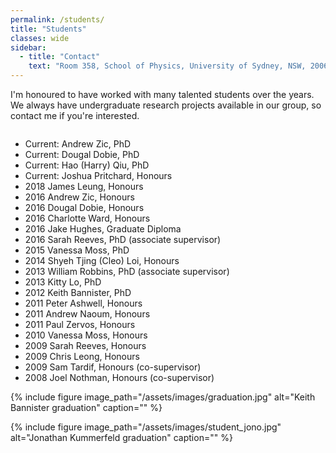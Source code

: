 ```yaml
---
permalink: /students/
title: "Students"
classes: wide
sidebar:
  - title: "Contact"
    text: "Room 358, School of Physics, University of Sydney, NSW, 2006"
---
```


I'm honoured to have worked with many talented students over the years. We always have undergraduate research projects available in our group, so contact me if you're interested.
<div class="row">
  <div class="column left">
    <ul>
      <li>Current: 	     Andrew Zic, PhD</li>
      <li>Current: 	     Dougal Dobie, PhD</li>
      <li>Current: 	     Hao (Harry) Qiu, PhD</li>
      <li>Current: 	     Joshua Pritchard, Honours</li>
      <li>2018 	     James Leung, Honours</li>
      <li>2016 	     	   Andrew Zic, Honours</li>
      <li>2016	 	  Dougal Dobie, Honours</li>
      <li>2016	  	 Charlotte Ward, Honours</li>
      <li>2016	 	   Jake Hughes, Graduate Diploma</li>
      <li>2016		Sarah Reeves, PhD (associate supervisor)</li>
      <li>2015	Vanessa Moss, PhD</li>
      <li>2014	Shyeh Tjing (Cleo) Loi, Honours</li>
      <li>2013    William Robbins, PhD (associate supervisor)</li>
      <li>2013    Kitty Lo, PhD </li>
      <li>2012    Keith Bannister, PhD </li>
      <li>2011   Peter Ashwell, Honours</li>
      <li>2011   Andrew Naoum, Honours</li>
      <li>2011	 Paul Zervos, Honours</li>
      <li>2010   Vanessa Moss, Honours</li>
      <li>2009   Sarah Reeves, Honours</li>
      <li>2009   Chris Leong, Honours</li>
      <li>2009	 Sam Tardif, Honours (co-supervisor)</li>
      <li>2008   Joel Nothman, Honours (co-supervisor)</li>
    </ul>
  </div>
  <div class="column right">
  {% include figure image_path="/assets/images/graduation.jpg" alt="Keith Bannister graduation" caption="" %}

  {% include figure image_path="/assets/images/student_jono.jpg" alt="Jonathan Kummerfeld graduation" caption="" %}

  </div>
</div>
   








